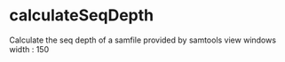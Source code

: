 # calculateSeqDepth
Calculate the seq depth of a samfile provided by samtools view
windows width : 150
